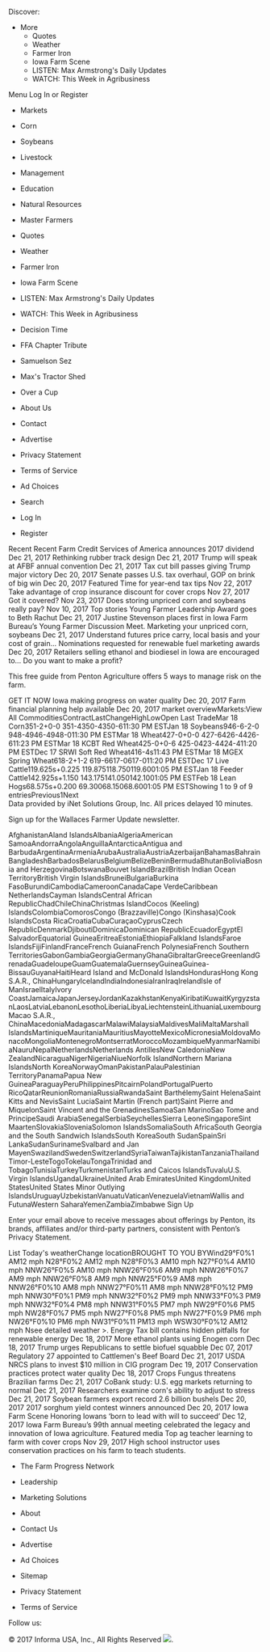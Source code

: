 Discover:

*   More
    *   Quotes
    *   Weather
    *   Farmer Iron
    *   Iowa Farm Scene
    *   LISTEN: Max Armstrong's Daily Updates
    *   WATCH: This Week in Agribusiness

Menu Log In or Register

*   Markets
*   Corn
*   Soybeans
*   Livestock
*   Management
*   Education
*   Natural Resources
*   Master Farmers

*   Quotes
*   Weather
*   Farmer Iron
*   Iowa Farm Scene
*   LISTEN: Max Armstrong's Daily Updates
*   WATCH: This Week in Agribusiness

*   Decision Time
*   FFA Chapter Tribute
*   Samuelson Sez
*   Max's Tractor Shed
*   Over a Cup
*   About Us
*   Contact
*   Advertise
*   Privacy Statement
*   Terms of Service
*   Ad Choices

*   Search
*   Log In
*   Register

Recent Recent Farm Credit Services of America announces 2017 dividend Dec 21, 2017 Rethinking rubber track design Dec 21, 2017 Trump will speak at AFBF annual convention Dec 21, 2017 Tax cut bill passes giving Trump major victory Dec 20, 2017 Senate passes U.S. tax overhaul, GOP on brink of big win Dec 20, 2017 Featured Time for year-end tax tips Nov 22, 2017 Take advantage of crop insurance discount for cover crops Nov 27, 2017 Got it covered? Nov 23, 2017 Does storing unpriced corn and soybeans really pay? Nov 10, 2017 Top stories Young Farmer Leadership Award goes to Beth Rachut Dec 21, 2017 Justine Stevenson places first in Iowa Farm Bureau’s Young Farmer Discussion Meet. Marketing your unpriced corn, soybeans Dec 21, 2017 Understand futures price carry, local basis and your cost of grain... Nominations requested for renewable fuel marketing awards Dec 20, 2017 Retailers selling ethanol and biodiesel in Iowa are encouraged to... Do you want to make a profit?

This free guide from Penton Agriculture offers 5 ways to manage risk on the farm.

GET IT NOW Iowa making progress on water quality Dec 20, 2017 Farm financial planning help available Dec 20, 2017 market overviewMarkets:View All CommoditiesContractLastChangeHighLowOpen Last TradeMar 18 Corn351-2+0-0 351-4350-4350-611:30 PM ESTJan 18 Soybeans946-6-2-0 948-4946-4948-011:30 PM ESTMar 18 Wheat427-0+0-0 427-6426-4426-611:23 PM ESTMar 18 KCBT Red Wheat425-0+0-6 425-0423-4424-411:20 PM ESTDec 17 SRWI Soft Red Wheat416-4s11:43 PM ESTMar 18 MGEX Spring Wheat618-2+1-2 619-6617-0617-011:20 PM ESTDec 17 Live Cattle119.625s+0.225 119.875118.750119.6001:05 PM ESTJan 18 Feeder Cattle142.925s+1.150 143.175141.050142.1001:05 PM ESTFeb 18 Lean Hogs68.575s+0.200 69.30068.15068.6001:05 PM ESTShowing 1 to 9 of 9 entriesPrevious1Next  
Data provided by iNet Solutions Group, Inc. All prices delayed 10 minutes.

Sign up for the Wallaces Farmer Update newsletter.

AfghanistanAland IslandsAlbaniaAlgeriaAmerican SamoaAndorraAngolaAnguillaAntarcticaAntigua and BarbudaArgentinaArmeniaArubaAustraliaAustriaAzerbaijanBahamasBahrainBangladeshBarbadosBelarusBelgiumBelizeBeninBermudaBhutanBoliviaBosnia and HerzegovinaBotswanaBouvet IslandBrazilBritish Indian Ocean TerritoryBritish Virgin IslandsBruneiBulgariaBurkina FasoBurundiCambodiaCameroonCanadaCape VerdeCaribbean NetherlandsCayman IslandsCentral African RepublicChadChileChinaChristmas IslandCocos (Keeling) IslandsColombiaComorosCongo (Brazzaville)Congo (Kinshasa)Cook IslandsCosta RicaCroatiaCubaCuraçaoCyprusCzech RepublicDenmarkDjiboutiDominicaDominican RepublicEcuadorEgyptEl SalvadorEquatorial GuineaEritreaEstoniaEthiopiaFalkland IslandsFaroe IslandsFijiFinlandFranceFrench GuianaFrench PolynesiaFrench Southern TerritoriesGabonGambiaGeorgiaGermanyGhanaGibraltarGreeceGreenlandGrenadaGuadeloupeGuamGuatemalaGuernseyGuineaGuinea-BissauGuyanaHaitiHeard Island and McDonald IslandsHondurasHong Kong S.A.R., ChinaHungaryIcelandIndiaIndonesiaIranIraqIrelandIsle of ManIsraelItalyIvory CoastJamaicaJapanJerseyJordanKazakhstanKenyaKiribatiKuwaitKyrgyzstanLaosLatviaLebanonLesothoLiberiaLibyaLiechtensteinLithuaniaLuxembourgMacao S.A.R., ChinaMacedoniaMadagascarMalawiMalaysiaMaldivesMaliMaltaMarshall IslandsMartiniqueMauritaniaMauritiusMayotteMexicoMicronesiaMoldovaMonacoMongoliaMontenegroMontserratMoroccoMozambiqueMyanmarNamibiaNauruNepalNetherlandsNetherlands AntillesNew CaledoniaNew ZealandNicaraguaNigerNigeriaNiueNorfolk IslandNorthern Mariana IslandsNorth KoreaNorwayOmanPakistanPalauPalestinian TerritoryPanamaPapua New GuineaParaguayPeruPhilippinesPitcairnPolandPortugalPuerto RicoQatarReunionRomaniaRussiaRwandaSaint BarthélemySaint HelenaSaint Kitts and NevisSaint LuciaSaint Martin (French part)Saint Pierre and MiquelonSaint Vincent and the GrenadinesSamoaSan MarinoSao Tome and PrincipeSaudi ArabiaSenegalSerbiaSeychellesSierra LeoneSingaporeSint MaartenSlovakiaSloveniaSolomon IslandsSomaliaSouth AfricaSouth Georgia and the South Sandwich IslandsSouth KoreaSouth SudanSpainSri LankaSudanSurinameSvalbard and Jan MayenSwazilandSwedenSwitzerlandSyriaTaiwanTajikistanTanzaniaThailandTimor-LesteTogoTokelauTongaTrinidad and TobagoTunisiaTurkeyTurkmenistanTurks and Caicos IslandsTuvaluU.S. Virgin IslandsUgandaUkraineUnited Arab EmiratesUnited KingdomUnited StatesUnited States Minor Outlying IslandsUruguayUzbekistanVanuatuVaticanVenezuelaVietnamWallis and FutunaWestern SaharaYemenZambiaZimbabwe Sign Up

Enter your email above to receive messages about offerings by Penton, its brands, affiliates and/or third-party partners, consistent with Penton’s Privacy Statement.

List Today's weatherChange locationBROUGHT TO YOU BYWind29°F0%1 AM12 mph N28°F0%2 AM12 mph N28°F0%3 AM10 mph N27°F0%4 AM10 mph NNW26°F0%5 AM10 mph NNW26°F0%6 AM9 mph NNW26°F0%7 AM9 mph NNW26°F0%8 AM9 mph NNW25°F0%9 AM8 mph NNW26°F0%10 AM8 mph NNW27°F0%11 AM8 mph NNW28°F0%12 PM9 mph NNW30°F0%1 PM9 mph NNW32°F0%2 PM9 mph NNW33°F0%3 PM9 mph NNW32°F0%4 PM8 mph NNW31°F0%5 PM7 mph NW29°F0%6 PM5 mph NW28°F0%7 PM5 mph NW27°F0%8 PM5 mph NW27°F0%9 PM6 mph NW26°F0%10 PM6 mph NW31°F0%11 PM13 mph WSW30°F0%12 AM12 mph Nsee detailed weather >. Energy Tax bill contains hidden pitfalls for renewable energy Dec 18, 2017 More ethanol plants using Enogen corn Dec 18, 2017 Trump urges Republicans to settle biofuel squabble Dec 07, 2017 Regulatory 27 appointed to Cattlemen's Beef Board Dec 21, 2017 USDA NRCS plans to invest $10 million in CIG program Dec 19, 2017 Conservation practices protect water quality Dec 18, 2017 Crops Fungus threatens Brazilian farms Dec 21, 2017 CoBank study: U.S. egg markets returning to normal Dec 21, 2017 Researchers examine corn's ability to adjust to stress Dec 21, 2017 Soybean farmers export record 2.6 billion bushels Dec 20, 2017 2017 sorghum yield contest winners announced Dec 20, 2017 Iowa Farm Scene Honoring Iowans ‘born to lead with will to succeed’ Dec 12, 2017 Iowa Farm Bureau’s 99th annual meeting celebrated the legacy and innovation of Iowa agriculture. Featured media Top ag teacher learning to farm with cover crops Nov 29, 2017 High school instructor uses conservation practices on his farm to teach students.

*   The Farm Progress Network
*   Leadership
*   Marketing Solutions
*   About
*   Contact Us

*   Advertise
*   Ad Choices
*   Sitemap
*   Privacy Statement
*   Terms of Service

Follow us:

© 2017 Informa USA, Inc., All Rights Reserved <img src="https://api.b2c.com/api/noscript-315re7h65uhsyo963dv.gif">.